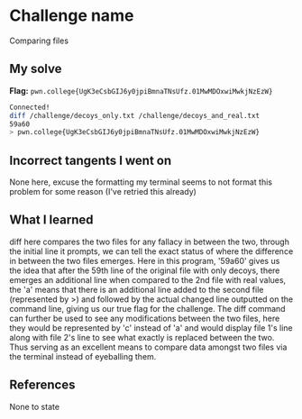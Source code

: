 # Challenge name
Comparing files

## My solve
**Flag:** `pwn.college{UgK3eCsbGIJ6y0jpiBmnaTNsUfz.01MwMDOxwiMwkjNzEzW}`

```bash
Connected!
diff /challenge/decoys_only.txt /challenge/decoys_and_real.txt
59a60
> pwn.college{UgK3eCsbGIJ6y0jpiBmnaTNsUfz.01MwMDOxwiMwkjNzEzW}
```

## Incorrect tangents I went on
None here, excuse the formatting my terminal seems to not format this problem for some reason (I've retried this already)

## What I learned
diff here compares the two files for any fallacy in between the two, through the initial line it prompts, we can tell the exact status of where the difference in between the two files emerges. Here in this program, '59a60' gives us the idea that after the 59th line of the original file with only decoys, there emerges an additional line when compared to the 2nd file with real values, the 'a' means that there is an additional line added to the second file (represented by >) and followed by the actual changed line outputted on the command line, giving us our true flag for the challenge. The diff command can further be used to see any modifications between the two files, here they would be represented by 'c' instead of 'a' and would display file 1's line along with file 2's line to see what exactly is replaced between the two. Thus serving as an excellent means to compare data amongst two files via the terminal instead of eyeballing them. 

## References
None to state
